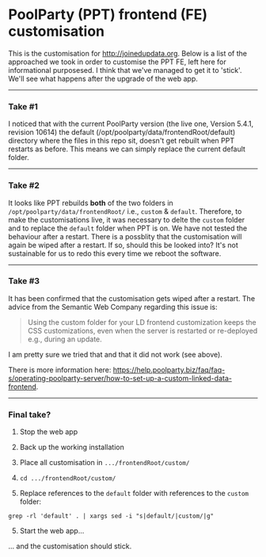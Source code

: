 # PoolParty (PPT) frontend (FE) customisation

This is the customisation for http://joinedupdata.org. Below is a list of the approached we took in order to customise the PPT FE, left here for informational purposesed. I think that we've managed to get it to 'stick'. We'll see what happens after the upgrade of the web app.

---

### Take \#1

I noticed that with the current PoolParty version (the live one, Version 5.4.1, revision 10614) the default (/opt/poolparty/data/frontendRoot/default) directory where the files in this repo sit, doesn't get rebuilt when PPT restarts as before. This means we can simply replace the current default folder.

---

### Take \#2

It looks like PPT rebuilds **both** of the two folders in `/opt/poolparty/data/frontendRoot/` i.e., `custom` & `default`. Therefore, to make the customisations live, it was necessary to delte the `custom` folder and to replace the `default` folder when PPT is on. We have not tested the behaviour after a restart. There is a possblity that the customisation will again be wiped after a restart. If so, should this be looked into? It's not sustainable for us to redo this every time we reboot the software.

---

### Take \#3

It has been confirmed that the customisation gets wiped after a restart. The advice from the Semantic Web Company regarding this issue is: 

> Using the custom folder for your LD frontend customization keeps the CSS customizations, even when the server is restarted or re-deployed e.g., during an update.

I am pretty sure we tried that and that it did not work (see above).

There is more information here: https://help.poolparty.biz/faq/faq-s/operating-poolparty-server/how-to-set-up-a-custom-linked-data-frontend.

---

### Final take?

1) Stop the web app

2) Back up the working installation

3) Place all customisation in `.../frontendRoot/custom/`

4) ```cd .../frontendRoot/custom/```

4) Replace references to the `default` folder with references to the `custom` folder:
```
grep -rl 'default' . | xargs sed -i "s|default/|custom/|g"
```

5) Start the web app...

... and the customisation should stick.
